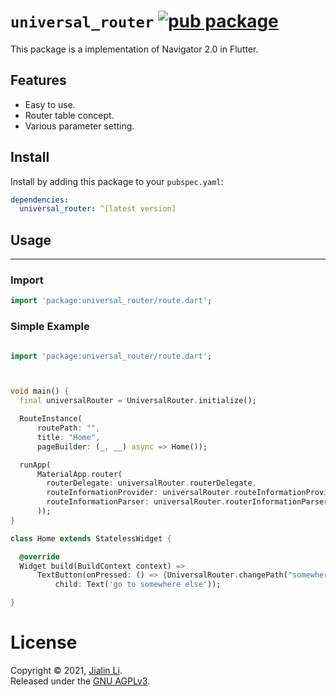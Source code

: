 # `universal_router` [![pub package](https://img.shields.io/pub/v/universal_router.svg)](https://pub.dartlang.org/packages/universal_router)

This package is a implementation of Navigator 2.0 in Flutter.

## Features

- Easy to use.
- Router table concept.
- Various parameter setting.

## Install

Install by adding this package to your `pubspec.yaml`:

```yaml
dependencies:
  universal_router: ^[latest version]
```

## Usage
---

### Import

```dart
import 'package:universal_router/route.dart';
```

### Simple Example

```dart

import 'package:universal_router/route.dart';



void main() {
  final universalRouter = UniversalRouter.initialize();

  RouteInstance(
      routePath: "",
      title: "Home",
      pageBuilder: (_, __) async => Home());

  runApp(
      MaterialApp.router(
        routerDelegate: universalRouter.routerDelegate,
        routeInformationProvider: universalRouter.routeInformationProvider,
        routeInformationParser: universalRouter.routerInformationParser,
      ));
}

class Home extends StatelessWidget {

  @override
  Widget build(BuildContext context) =>
      TextButton(onPressed: () => {UniversalRouter.changePath("somewhere")},
          child: Text('go to somewhere else'));

}


```

# License

Copyright © 2021, [Jialin Li](https://github.com/keyskull).  
Released under the [GNU AGPLv3](LICENSE).